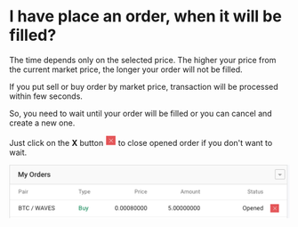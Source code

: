 # I have place an order, when it will be filled?

The time depends only on the selected price. The higher your price from the current market price, the longer your order will not be filled.

If you put sell or buy order by market price, transaction will be processed within few seconds.

So, you need to wait until your order will be filled or you can cancel and create a new one.

Just click on the **X** button ![](/_assets/order_time_01.png) to close opened order if you don't want to wait.

![](/_assets/order_time_02.png)
